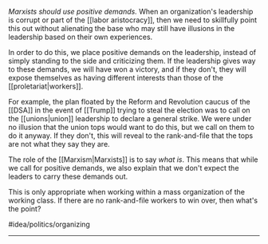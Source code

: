 
*Marxists should use positive demands.* When an organization's leadership is corrupt or part of the [[labor aristocracy]], then we need to skillfully point this out without alienating the base who may still have illusions in the leadership based on their own experiences. 

In order to do this, we place positive demands on the leadership, instead of simply standing to the side and criticizing them. If the leadership gives way to these demands, we will have won a victory, and if they don't, they will expose themselves as having different interests than those of the [[proletariat|workers]]. 

For example, the plan floated by the Reform and Revolution caucus of the [[DSA]] in the event of [[Trump]] trying to steal the election was to call on the [[unions|union]] leadership to declare a general strike. We were under no illusion that the union tops would want to do this, but we call on them to do it anyway. If they don't, this will reveal to the rank-and-file that the tops are not what they say they are. 

The role of the [[Marxism|Marxists]] is to say *what is*. This means that while we call for positive demands, we also explain that we don't expect the leaders to carry these demands out. 

This is only appropriate when working within a mass organization of the working class. If there are no rank-and-file workers to win over, then what's the point? 

#idea/politics/organizing 

---